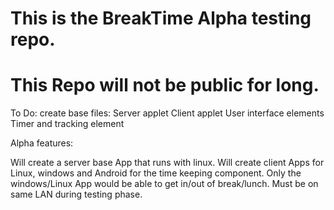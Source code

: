 # This is the BreakTime Alpha testing repo.
# This Repo will not be public for long.

To Do: 
create base files:
Server applet
Client applet
User interface elements
Timer and tracking element

Alpha features:

Will create a server base App that runs with linux.
Will create client Apps for Linux, windows and Android for the time keeping component.
Only the windows/Linux App would be able to get in/out of break/lunch. Must be on same LAN during testing phase.


